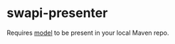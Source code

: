 # swapi-presenter

Requires [model](https://github.com/mitchelldrew/swapi-model/) to be present in your local Maven repo.
